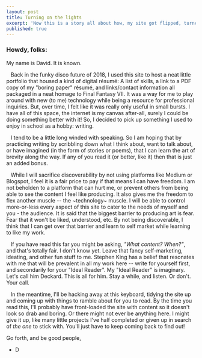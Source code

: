 ```yaml
---
layout: post
title: Turning on the lights
excerpt: 'Now this is a story all about how, my site got flipped, turned upside down...'
published: true
---
```


### Howdy, folks:

My name is David. It is known. 

   Back in the funky disco future of 2018, I used this site to host a neat little portfolio that housed a kind of digital résumé: A list of skills, a link to a PDF copy of my "boring paper" résumé, and links/contact information all packaged in a neat homage to Final Fantasy VII. It was a way for me to play around with new (to me) technology while being a resource for professional inquiries. But, over time, I felt like it was really only useful in small bursts. I have all of this space, the internet is my canvas after-all, surely I could be doing something better with it! So, I decided to pick up something I used to enjoy in school as a hobby: writing.
    
   I tend to be a little long winded with speaking. So I am hoping that by practicing writing by scribbling down what I think about, want to talk about, or have imagined (in the form of stories or poems), that I can learn the art of brevity along the way. If any of you read it (or better, like it) then that is just an added bonus.

   While I will sacrifice discoverability by not using platforms like Medium or Blogspot, I feel it is a fair price to pay if that means I can have freedom. I am not beholden to a platform that can hurt me, or prevent others from being able to see the content I feel like producing. It also gives me the freedom to flex another muscle -- the ~technology~ muscle. I will be able to control more-or-less every aspect of this site to cater to the needs of myself and you - the audience. It is said that the biggest barrier to producing art is fear. Fear that it won't be liked, understood, etc. By not being discoverable, I think that I can get over that barrier and learn to self market while learning to like my work.

   If you have read this far you might be asking, *"What content? When?"*, and that's totally fair. I don't know yet. Leave that fancy self-marketing, ideating, and other fun stuff to me. Stephen King has a belief that resonates with me that will be prevalent in all my work here -- write for yourself first, and secondarily for your "Ideal Reader". My "Ideal Reader" is imaginary. Let's call him Deckard. This is all for him. Stay a while, and listen. Or don't. Your call.

   In the meantime, I'll be hacking away at this keyboard, tidying the site up and coming up with things to ramble about for you to read. By the time you read this, I'll probably have front-loaded the site with content so it doesn't look so drab and boring. Or there might not ever be anything here. I might give it up, like many little projects I've half completed or given up in search of *the one* to stick with. You'll just have to keep coming back to find out!


Go forth, and be good people,
- D
